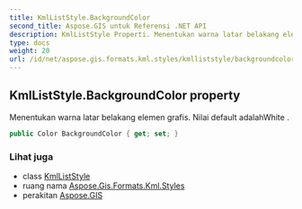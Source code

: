 ```yaml
---
title: KmlListStyle.BackgroundColor
second_title: Aspose.GIS untuk Referensi .NET API
description: KmlListStyle Properti. Menentukan warna latar belakang elemen grafis. Nilai default adalahWhite .
type: docs
weight: 20
url: /id/net/aspose.gis.formats.kml.styles/kmlliststyle/backgroundcolor/
---
```

## KmlListStyle.BackgroundColor property

Menentukan warna latar belakang elemen grafis. Nilai default adalahWhite .

```csharp
public Color BackgroundColor { get; set; }
```

### Lihat juga

* class [KmlListStyle](../)
* ruang nama [Aspose.Gis.Formats.Kml.Styles](../../kmlliststyle/)
* perakitan [Aspose.GIS](../../../)


